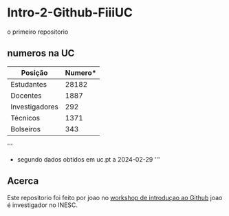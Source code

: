 # Intro-2-Github-FiiiUC
o primeiro repositorio

## numeros na UC

Posição | Numero* |
---|---
Estudantes | 28182 |
Docentes | 1887 |
Investigadores | 292 |
Técnicos | 1371 |
Bolseiros | 343 |

'''
* segundo dados obtidos em uc.pt a 2024-02-29
'''

## Acerca
Este repositorio foi feito por joao no [workshop de introduçao ao Github](https://iimpaqct.uc.pt/github-fiiiuc)
joao é investigador no INESC.
